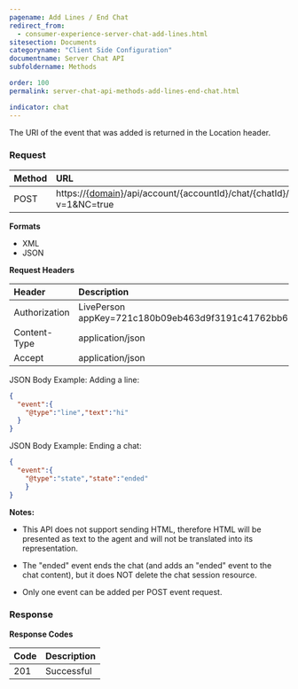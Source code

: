 ```yaml
---
pagename: Add Lines / End Chat
redirect_from:
  - consumer-experience-server-chat-add-lines.html
sitesection: Documents
categoryname: "Client Side Configuration"
documentname: Server Chat API
subfoldername: Methods

order: 100
permalink: server-chat-api-methods-add-lines-end-chat.html

indicator: chat
---
```



The URI of the event that was added is returned in the Location header.

### Request

| Method | URL |
| :--- | :--- |
| POST | https://[{domain}](/agent-domain-domain-api.html)/api/account/{accountId}/chat/{chatId}/events?v=1&NC=true |

**Formats**

- XML
- JSON

**Request Headers**

| Header | Description |
| :--- | :--- |
| Authorization | LivePerson appKey=721c180b09eb463d9f3191c41762bb68 |
| Content-Type | application/json |
| Accept | application/json |

JSON Body Example: Adding a line:

```json
{
  "event":{
    "@type":"line","text":"hi"
  }
}
```

JSON Body Example: Ending a chat:

```json
{
  "event":{
    "@type":"state","state":"ended"
    }
}
```

**Notes:**

- This API does not support sending HTML, therefore HTML will be presented as text to the agent and will not be translated into its representation.

- The "ended" event ends the chat (and adds an "ended" event to the chat content), but it does NOT delete the chat session resource.

- Only one event can be added per POST event request.

### Response

**Response Codes**

| Code | Description |
| :--- | :--- |
| 201 | Successful |
